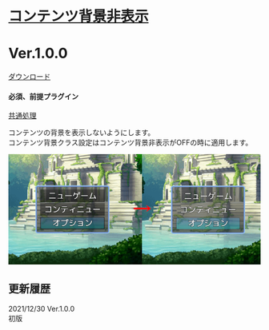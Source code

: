 # [コンテンツ背景非表示](https://raw.githubusercontent.com/nuun888/MZ/master/NUUN_ContentsBackVisible.js)
# Ver.1.0.0
[ダウンロード](https://raw.githubusercontent.com/nuun888/MZ/master/NUUN_ContentsBackVisible.js)
#### 必須、前提プラグイン
[共通処理](https://github.com/nuun888/MZ/blob/master/README/Base.md)  

コンテンツの背景を表示しないようにします。  
コンテンツ背景クラス設定はコンテンツ背景非表示がOFFの時に適用します。  

![画像](img/ContentsBackVisible1.png)  

## 更新履歴
2021/12/30 Ver.1.0.0  
初版
